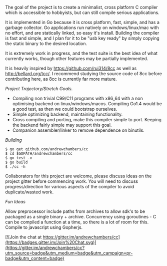 The goal of the project is to create a minimalist, cross platform C compiler which is accessible to
hobbyists, but can still compile serious applications.

It is implemented in Go because it is cross platform, fast, simple, and has a garbage collector.
Go applications run natively on windows/linux/mac with no effort, and are statically linked, so easy it's install.
Building the compiler is fast and simple, and I plan for it to be "usb key ready" by simply copying the static binary to the desired location.

It is extremely work in progress, and the test suite is the best idea of what currently works, though other features may be
partially implemented.

It is heavily inspired by https://github.com/rui314/8cc as well as http://bellard.org/tcc/. 
I recommend studying the source code of 8cc before contributing here, as 8cc is currently far more mature.

*Project Trajectory/Stretch Goals.*

 * Compiling non trivial C99/C11 programs with x86_64 with a non optimising backend on linux/windows/macos. Compiling Go1.4 would be a good test, as then we could bootstrap ourselves.
 * Simple optimizing backend, maintaining functionality.
 * Cross compiling and porting, make this compiler simple to port. Keeping the backend fairly simple may support this goal.
 * Companion assembler/linker to remove dependence on binutils.

*Building*

```
$ go get github.com/andrewchambers/cc
$ cd $GOPATH/andrewchambers/cc
$ go test -v
$ go build
$ ./cc -h
```

Collaborators for this project are welcome, please discuss ideas on the project gitter before commencing work.
You will need to discuss progress/direction for various aspects of the compiler to avoid duplicate/wasted work.

*Fun Ideas*

Allow preprocessor include paths from archives to allow sdk's to be packaged as a single binary + archive.
Concurrency using goroutines - C can be compiled a function at a time, so there is a lot of room for this.
Compile to javascript using Gopherjs.

[![Join the chat at https://gitter.im/andrewchambers/cc](https://badges.gitter.im/Join%20Chat.svg)](https://gitter.im/andrewchambers/cc?utm_source=badge&utm_medium=badge&utm_campaign=pr-badge&utm_content=badge)

